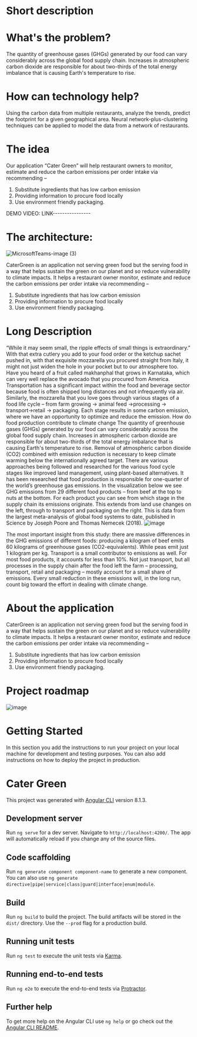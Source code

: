 # Short description

# What's the problem?
The quantity of greenhouse gases (GHGs) generated by our food can vary considerably across the global food supply chain. Increases in atmospheric carbon dioxide are responsible for about two-thirds of the total energy imbalance that is causing Earth's temperature to rise.

# How can technology help?
Using the carbon data from multiple restaurants, analyze the trends, predict the footprint for a given geographical area. Neural network-plus-clustering techniques can be applied to model the data from a network of restaurants.

# The idea
Our application “Cater Green” will help restaurant owners to monitor, estimate and reduce the carbon emissions per order intake via recommending – 
1.	Substitute ingredients that has low carbon emission
2.	Providing information to procure food locally 
3.	Use environment friendly packaging.


DEMO VIDEO:
LINK----------------

# The architecture:

![MicrosoftTeams-image (3)](https://user-images.githubusercontent.com/5557339/122588371-a3596900-d07c-11eb-9704-930d171d5cb0.png)


CaterGreen is an application not serving green food but the serving food in a way that helps sustain the green on our planet and so reduce vulnerability to climate impacts. 
It helps a restaurant owner monitor, estimate and reduce the carbon emissions per order intake via recommending – 
1.	Substitute ingredients that has low carbon emission
2.	Providing information to procure food locally 
3.	Use environment friendly packaging.

# Long Description

“While it may seem small, the ripple effects of small things is extraordinary.”
With that extra cutlery you add to your food order or the ketchup sachet pushed in, with that exquisite mozzarella you procured straight from Italy, it might not just widen the hole in your pocket but to our atmosphere too.
Have you heard of a fruit called makhanphal that grows in Karnataka, which can very well replace the avocado that you procured from America. Transportation has a significant impact within the food and beverage sector because food is often shipped long distances and not infrequently via air. 
Similarly, the mozzarella that you love goes through various stages of a food life cycle – from farm growing -> animal feed ->processing -> transport->retail -> packaging. Each stage results in some carbon emission, where we have an opportunity to optimize and reduce the emission. 
How do food production contribute to climate change
The quantity of greenhouse gases (GHGs) generated by our food can vary considerably across the global food supply chain. Increases in atmospheric carbon dioxide are responsible for about two-thirds of the total energy imbalance that is causing Earth's temperature to rise.
Removal of atmospheric carbon dioxide (CO2) combined with emission reduction is necessary to keep climate warming below the internationally agreed target. There are various approaches being followed and researched for the various food cycle stages like improved land management, using plant-based alternatives.
It has been researched that food production is responsible for one-quarter of the world’s greenhouse gas emissions. In the visualization below we see GHG emissions from 29 different food products – from beef at the top to nuts at the bottom.
For each product you can see from which stage in the supply chain its emissions originate. This extends from land use changes on the left, through to transport and packaging on the right.
This is data from the largest meta-analysis of global food systems to date, published in Science by Joseph Poore and Thomas Nemecek (2018).
![image](https://user-images.githubusercontent.com/5557339/122586283-1ad9c900-d07a-11eb-8a6d-45a5e473a5a4.png)


The most important insight from this study: there are massive differences in the GHG emissions of different foods: producing a kilogram of beef emits 60 kilograms of greenhouse gases (CO2-equivalents). While peas emit just 1 kilogram per kg.
Transport is a small contributor to emissions as well. For most food products, it accounts for less than 10%. Not just transport, but all processes in the supply chain after the food left the farm – processing, transport, retail and packaging – mostly account for a small share of emissions.
Every small reduction in these emissions will, in the long run, count big toward the effort in dealing with climate change. 

# About the application

CaterGreen is an application not serving green food but the serving food in a way that helps sustain the green on our planet and so reduce vulnerability to climate impacts. 
It helps a restaurant owner monitor, estimate and reduce the carbon emissions per order intake via recommending – 
1.	Substitute ingredients that has low carbon emission
2.	Providing information to procure food locally 
3.	Use environment friendly packaging.

# Project roadmap
![image](https://user-images.githubusercontent.com/5557339/122586235-0ac1e980-d07a-11eb-9770-f79e4973c327.png)


# Getting Started

In this section you add the instructions to run your project on your local machine for development and testing purposes. You can also add instructions on how to deploy the project in production.

# Cater Green

This project was generated with [Angular CLI](https://github.com/angular/angular-cli) version 8.1.3.

## Development server

Run `ng serve` for a dev server. Navigate to `http://localhost:4200/`. The app will automatically reload if you change any of the source files.

## Code scaffolding

Run `ng generate component component-name` to generate a new component. You can also use `ng generate directive|pipe|service|class|guard|interface|enum|module`.

## Build

Run `ng build` to build the project. The build artifacts will be stored in the `dist/` directory. Use the `--prod` flag for a production build.

## Running unit tests

Run `ng test` to execute the unit tests via [Karma](https://karma-runner.github.io).

## Running end-to-end tests

Run `ng e2e` to execute the end-to-end tests via [Protractor](http://www.protractortest.org/).

## Further help

To get more help on the Angular CLI use `ng help` or go check out the [Angular CLI README](https://github.com/angular/angular-cli/blob/master/README.md).
